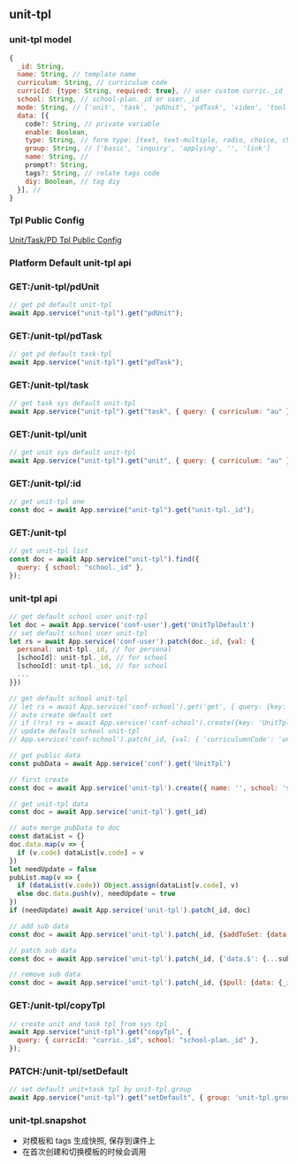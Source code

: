 ## unit-tpl

### unit-tpl model

```js
{
  _id: String,
  name: String, // template name
  curriculum: String, // curriculum code
  curricId: {type: String, required: true}, // user custom curric._id
  school: String, // school-plan._id or user._id
  mode: String, // ['unit', 'task', 'pdUnit', 'pdTask', 'video', 'tool']
  data: [{
    code?: String, // private variable
    enable: Boolean,
    type: String, // form type: [text, text-multiple, radio, choice, choice-mark]
    group: String, // ['basic', 'inquiry', 'applying', '', 'link']
    name: String, //
    prompt?: String,
    tags?: String, // relate tags code
    diy: Boolean, // tag diy
  }], //
}
```

### Tpl Public Config

[Unit/Task/PD Tpl Public Config](/fio/setting?id=unittaskpd-tpl-public-config)

### Platform Default unit-tpl api

### GET:/unit-tpl/pdUnit

```js
// get pd default unit-tpl
await App.service("unit-tpl").get("pdUnit");
```

### GET:/unit-tpl/pdTask

```js
// get pd default task-tpl
await App.service("unit-tpl").get("pdTask");
```

### GET:/unit-tpl/task

```js
// get task sys default unit-tpl
await App.service("unit-tpl").get("task", { query: { curriculum: "au" } });
```

### GET:/unit-tpl/unit

```js
// get unit sys default unit-tpl
await App.service("unit-tpl").get("unit", { query: { curriculum: "au" } });
```

### GET:/unit-tpl/:id

```js
// get unit-tpl one
const doc = await App.service("unit-tpl").get("unit-tpl._id");
```

### GET:/unit-tpl

```js
// get unit-tpl list
const doc = await App.service("unit-tpl").find({
  query: { school: "school._id" },
});
```

### unit-tpl api

```js
// get default school user unit-tpl
let doc = await App.service('conf-user').get('UnitTplDefault')
// set default school user unit-tpl
let rs = await App.service('conf-user').patch(doc._id, {val: {
  personal: unit-tpl._id, // for personal
  [schooId]: unit-tpl._id, // for school
  [schooId]: unit-tpl._id, // for school
  ...
}})

// get default school unit-tpl
// let rs = await App.service('conf-school').get('get', { query: {key: 'UnitTplDefault', rid: schoolId}})
// auto create default set
// if (!rs) rs = await App.service('conf-school').create({key: 'UnitTplDefault', rid: schoolId, val: []})
// update default school unit-tpl
// App.service('conf-school').patch(_id, {val: { 'curriculumnCode': 'unit-tpl._id', ... }})

// get public data
const pubData = await App.service('conf').get('UnitTpl')

// first create
const doc = await App.service('unit-tpl').create({ name: '', school: 'school._id', data: [] })

// get unit-tpl data
const doc = await App.service('unit-tpl').get(_id)

// auto merge pubData to doc
const dataList = {}
doc.data.map(v => {
  if (v.code) dataList[v.code] = v
})
let needUpdate = false
pubList.map(v => {
  if (dataList(v.code)) Object.assign(dataList[v.code], v)
  else doc.data.push(v), needUpdate = true
})
if (needUpdate) await App.service('unit-tpl').patch(_id, doc)

// add sub data
const doc = await App.service('unit-tpl').patch(_id, {$addToSet: {data: subdata}})

// patch sub data
const doc = await App.service('unit-tpl').patch(_id, {'data.$': {...subdata}}, {query: {'data._id': data._id}})

// remove sub data
const doc = await App.service('unit-tpl').patch(_id, {$pull: {data: {_id: subdata._id}}})

```

### GET:/unit-tpl/copyTpl

```js
// create unit and task tpl from sys tpl
await App.service("unit-tpl").get("copyTpl", {
  query: { curricId: "curric._id", school: "school-plan._id" },
});
```

### PATCH:/unit-tpl/setDefault

```js
// set default unit+task tpl by unit-tpl.group
await App.service("unit-tpl").get("setDefault", { group: 'unit-tpl.group', school: 'school-plan._id' }});
```

### unit-tpl.snapshot

- 对模板和 tags 生成快照, 保存到课件上
- 在首次创建和切换模板的时候会调用
